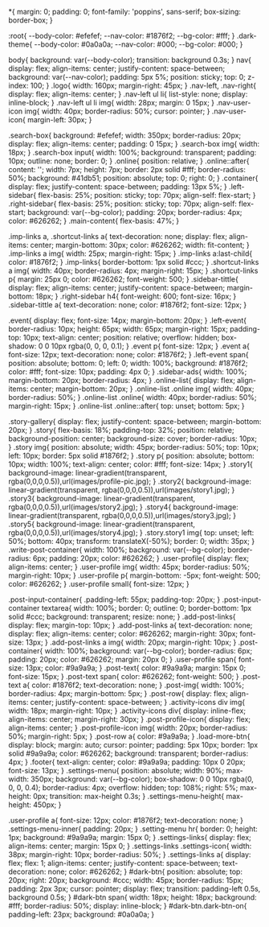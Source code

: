 *{
	margin: 0;
	padding: 0;
	font-family: 'poppins', sans-serif;
	box-sizing: border-box;
}

:root{
	--body-color: #efefef;
	--nav-color: #1876f2;
	--bg-color: #fff;
}
.dark-theme{
	--body-color: #0a0a0a;
	--nav-color: #000;
	--bg-color: #000;
}

body{
	background: var(--body-color);
	transition: background 0.3s;
}
nav{
	display: flex;
	align-items: center;
	justify-content: space-between;
	background: var(--nav-color);
	padding: 5px 5%;
	position: sticky;
	top: 0;
	z-index: 100;
}
.logo{
	width: 160px;
	margin-right: 45px;
}
.nav-left, .nav-right{
	display: flex;
	align-items: center;
}
.nav-left ul li{
	list-style: none;
	display: inline-block;
}
.nav-left ul li img{
	width: 28px;
	margin: 0 15px;
}
.nav-user-icon img{
	width: 40px;
	border-radius: 50%;
	cursor: pointer;
}
.nav-user-icon{
	margin-left: 30px;
}

.search-box{
	background: #efefef;
	width: 350px;
	border-radius: 20px;
	display: flex;
	align-items: center;
	padding: 0 15px;
}
.search-box img{
	width: 18px;
}
.search-box input{
	width: 100%;
	background: transparent;
	padding: 10px;
	outline: none;
	border: 0;
}
.online{
	position: relative;
}
.online::after{
	content: '';
	width: 7px;
	height: 7px;
	border: 2px solid #fff;
	border-radius: 50%;
	background: #41db51;
	position: absolute;
	top: 0;
	right: 0;
}
.container{
	display: flex;
	justify-content: space-between;
	padding: 13px 5%;
}
.left-sidebar{
	flex-basis: 25%;
	position: sticky;
	top: 70px;
	align-self: flex-start;
}
.right-sidebar{
	flex-basis: 25%;
	position: sticky;
	top: 70px;
	align-self: flex-start;
	background: var(--bg-color);
	padding: 20px;
	border-radius: 4px;
	color: #626262;
}
.main-content{
	flex-basis: 47%;
}

.imp-links a, .shortcut-links a{ 
	text-decoration: none;
	display: flex;
	align-items: center;
	margin-bottom: 30px;
	color: #626262;
	width: fit-content;
}
.imp-links a img{
	width: 25px;
	margin-right: 15px;
}
.imp-links a:last-child{
	color: #1876f2;
}
.imp-links{
	border-bottom: 1px solid #ccc;
}
.shortcut-links a img{
	width: 40px;
	border-radius: 4px;
	margin-right: 15px;
}
.shortcut-links p{
	margin: 25px 0;
	color: #626262;
	font-weight: 500;
}
.sidebar-tittle{
	display: flex;
	align-items: center;
	justify-content: space-between;
	margin-bottom: 18px;
}
.right-sidebar h4{
	font-weight: 600;
	font-size: 16px;
}
.sidebar-tittle a{
	text-decoration: none;
	color: #1876f2;
	font-size: 12px;
}

.event{
	display: flex;
	font-size: 14px;
	margin-bottom: 20px;
}
.left-event{
	border-radius: 10px;
	height: 65px;
	width: 65px;
	margin-right: 15px;
	padding-top: 10px;
	text-align: center;
	position: relative;
	overflow: hidden;
	box-shadow: 0 0 10px rgba(0, 0, 0, 0.1);
}
.event p{
	font-size: 12px;
}
.event a{
	font-size: 12px;
	text-decoration: none;
	color: #1876f2;
}
.left-event span{
	position: absolute;
	bottom: 0;
	left: 0;
	width: 100%;
	background: #1876f2;
	color: #fff;
	font-size: 10px;
	padding: 4px 0;
}
.sidebar-ads{
	width: 100%;
	margin-bottom: 20px;
	border-radius: 4px;
}
.online-list{
	display: flex;
	align-items: center;
	margin-bottom: 20px;
}
.online-list .online img{
	width: 40px;
	border-radius: 50%;
}
.online-list .online{
	width: 40px;
	border-radius: 50%;
	margin-right: 15px;
}
.online-list .online::after{
	top: unset;
	bottom: 5px;
}

.story-gallery{
	display: flex;
	justify-content: space-between;
	margin-bottom: 20px;
}
.story{
	flex-basis: 18%;
	padding-top: 32%;
	position: relative;
	background-position: center;
	background-size: cover;
	border-radius: 10px;
}
.story img{
	position: absolute;
	width: 45px;
	border-radius: 50%;
	top: 10px;
	left: 10px;
	border: 5px solid #1876f2;
}
.story p{
	position: absolute;
	bottom: 10px;
	width: 100%;
	text-align: center;
	color: #fff;
	font-size: 14px;
}
.story1{
	background-image: linear-gradient(transparent, rgba(0,0,0,0.5)),url(images/profile-pic.jpg);
}
.story2{
	background-image: linear-gradient(transparent, rgba(0,0,0,0.5)),url(images/story1.jpg);
}
.story3{
	background-image: linear-gradient(transparent, rgba(0,0,0,0.5)),url(images/story2.jpg);
}
.story4{
	background-image: linear-gradient(transparent, rgba(0,0,0,0.5)),url(images/story3.jpg);
}
.story5{
	background-image: linear-gradient(transparent, rgba(0,0,0,0.5)),url(images/story4.jpg);
}
.story.story1 img{
	top: unset;
	left: 50%;
	bottom: 40px;
	transform: translateX(-50%);
	border: 0;
	width: 35px;
}
.write-post-container{
	width: 100%;
	background: var(--bg-color);
	border-radius: 6px;
	padding: 20px;
	color: #626262;
}
.user-profile{
	display: flex;
	align-items: center;
}
.user-profile img{
	width: 45px;
	border-radius: 50%;
	margin-right: 10px;
}
.user-profile p{
	margin-bottom: -5px;
	font-weight: 500;
	color: #626262;
}
.user-profile small{
	font-size: 12px;
}

.post-input-container{
	.padding-left: 55px;
	padding-top: 20px;
}
.post-input-container textarea{
	width: 100%;
	border: 0;
	outline: 0;
	border-bottom: 1px solid #ccc;
	background: transparent;
	resize: none;
}
.add-post-links{
	display: flex;
	margin-top: 10px;
}
.add-post-links a{
	text-decoration: none;
	display: flex;
	align-items: center;
	color: #626262;
	margin-right: 30px;
	font-size: 13px;
}
.add-post-links a img{
	width: 20px;
	margin-right: 10px;
}
.post-container{
	width: 100%;
	background: var(--bg-color);
	border-radius: 6px;
	padding: 20px;
	color: #626262;
	margin: 20px 0;
}
.user-profile span{
	font-size: 13px;
	color: #9a9a9a;
}
.post-text{
	color: #9a9a9a;
	margin: 15px 0;
	font-size: 15px;
}
.post-text span{
	color: #626262;
	font-weight: 500;
}
.post-text a{
	color: #1876f2;
	text-decoration: none;
}
.post-img{
	width: 100%;
	border-radius: 4px;
	margin-bottom: 5px;
}
.post-row{
	display: flex;
	align-items: center;
	justify-content: space-between;
}
.activity-icons div img{
	width: 18px;
	margin-right: 10px;
}
.activity-icons div{
	display: inline-flex;
	align-items: center;
	margin-right: 30px;
}
.post-profile-icon{
	display: flex;
	align-items: center;
}
.post-profile-icon img{
	width: 20px;
	border-radius: 50%;
	margin-right: 5px;
}
.post-row a{ 
	color: #9a9a9a;
}
.load-more-btn{
	display: block;
	margin: auto;
	cursor: pointer;
	padding: 5px 10px;
	border: 1px solid #9a9a9a;
	color: #626262;
	background: transparent;
	border-radius: 4px;
}
.footer{
	text-align: center;
	color: #9a9a9a;
	padding: 10px 0 20px;
	font-size: 13px;
}
.settings-menu{
	position: absolute;
	width: 90%;
	max-width: 350px;
	background: var(--bg-color);
	box-shadow: 0 0 10px rgba(0, 0, 0, 0.4);
	border-radius: 4px;
	overflow: hidden;
	top: 108%;
	right: 5%;
	max-height: 0px;
	transition: max-height 0.3s;
}
.settings-menu-height{
	max-height: 450px;
}

.user-profile a{
	font-size: 12px;
	color: #1876f2;
	text-decoration: none;
}
.settings-menu-inner{
	padding: 20px;
}
.setting-menu hr{
	border: 0;
	height: 1px;
	background: #9a9a9a;
	margin: 15px 0;
}
.settings-links{
	display: flex;
	align-items: center;
	margin: 15px 0;
}
.settings-links .settings-icon{
	width: 38px;
	margin-right: 10px;
	border-radius: 50%;
}
.settings-links a{
	display: flex;
	flex: 1;
	align-items: center;
	justify-content: space-between;
	text-decoration: none;
	color: #626262;
}
#dark-btn{
	position: absolute;
	top: 20px;
	right: 20px;
	background: #ccc;
	width: 45px;
	border-radius: 15px;
	padding: 2px 3px;
	cursor: pointer;
	display: flex;
	transition: padding-left 0.5s, background 0.5s;
}
#dark-btn span{
	width: 18px;
	height: 18px;
	background: #fff;
	border-radius: 50%;
	display: inline-block;
}
#dark-btn.dark-btn-on{
	padding-left: 23px;
	background: #0a0a0a;
}

